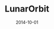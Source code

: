 ---
layout: project
type: project
image: images/space2.jpg
title: LunarOrbit
projecturl: https://cdn.rawgit.com/kejriwalrahul/LunarOrbit/0884aee1/lunsat.html
# https://github.com/kejriwalrahul/LunarOrbit
# All dates must be YYYY-MM-DD format!
date: 2014-10-01
labels:
  - CSS
summary: 
  Simple CSS based animation for satellites orbiting moon
---